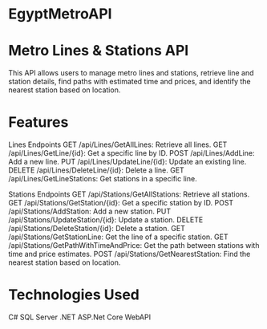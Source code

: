 # EgyptMetroAPI

# Metro Lines & Stations API

This API allows users to manage metro lines and stations, retrieve line and station details, find paths with estimated time and
prices, and identify the nearest station based on location.

# Features

  Lines Endpoints
        GET /api/Lines/GetAllLines: Retrieve all lines.
        GET /api/Lines/GetLine/{id}: Get a specific line by ID.
        POST /api/Lines/AddLine: Add a new line.
        PUT /api/Lines/UpdateLine/{id}: Update an existing line.
        DELETE /api/Lines/DeleteLine/{id}: Delete a line.
        GET /api/Lines/GetLineStations: Get stations in a specific line.

  Stations Endpoints
        GET /api/Stations/GetAllStations: Retrieve all stations.
        GET /api/Stations/GetStation/{id}: Get a specific station by ID.
        POST /api/Stations/AddStation: Add a new station.
        PUT /api/Stations/UpdateStation/{id}: Update a station.
        DELETE /api/Stations/DeleteStation/{id}: Delete a station.
        GET /api/Stations/GetStationLine: Get the line of a specific station.
        GET /api/Stations/GetPathWithTimeAndPrice: Get the path between stations with time and price estimates.
        POST /api/Stations/GetNearestStation: Find the nearest station based on location.

# Technologies Used
C#
SQL Server
.NET
ASP.Net Core WebAPI
